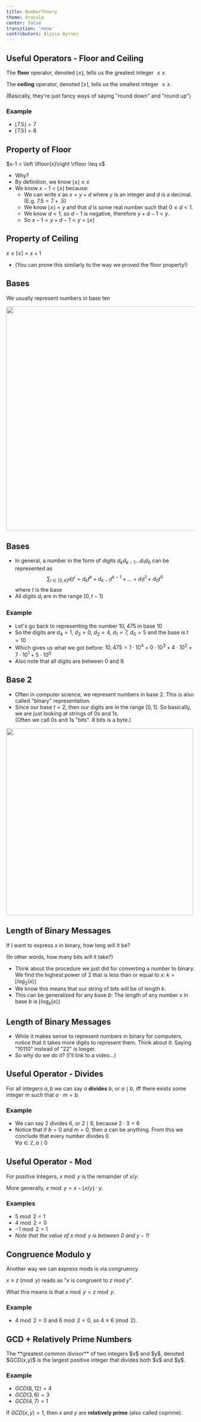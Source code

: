 ```yaml
---
title: NumberTheory
theme: dracula
center: false
transition: 'none'
contributors: Alyssa Byrnes
---
```



<div id="content">
</div>



## Useful Operators - Floor and Ceiling
<div id="content">

The **floor** operator, denoted $\left \lfloor{x}\right \rfloor$, tells us the greatest integer $\leq x$.

The **ceiling** operator, denoted $\left \lceil{x}\right \rceil$,  tells us the smallest integer $\geq x$.

(Basically, they're just fancy ways of saying "round down" and "round up")

### Example

- $\left \lfloor{7.5}\right \rfloor = 7$ <br>
- $\left \lceil{7.5}\right \rceil = 8$



</div>


## Property of Floor
<div id="content">
$x-1 < \left \lfloor{x}\right \rfloor \leq x$

- Why?
- By definition, we know $\left \lfloor{x}\right \rfloor \leq x$
- We know $x-1 < \left \lfloor{x}\right \rfloor$ because:
    - We can write $x$ as $x = y + d$ where $y$ is an integer and $d$ is a decimal. (E.g. $7.5 = 7 + .5$)
    - We know $\left \lfloor{x}\right \rfloor = y$ and that $d$ is some real number such that $0 \leq d < 1$.
    - We know $d < 1$, so $d-1$ is negative, therefore $y + d - 1 < y$.
    - So $x - 1 = y + d - 1 < y = \left \lfloor{x}\right \rfloor$ 
</div>


## Property of Ceiling
<div id="content">

$x \leq \left \lceil{x}\right \rceil < x + 1$

- (You can prove this similarly to the way we proved the floor property!)

</div>


## Bases
<div id="content">

We usually represent numbers in base ten

<img src="https://i.imgur.com/8dmbsc7.png" width="600"/>


</div>


## Bases
<div id="content">

- In general, a number in the form of digits $d_k d_{k-1} \ldots d_1 d_0$ can be represented as
$$\sum_{i\in[0,k]}d_i t^i = d_kt^k + d_{k-1}t^{k-1}+ \ldots + d_1t^1 + d_0t^0$$ where $t$ is the base
- All digits $d_i$ are in the range $[0,t-1]$

### Example

- Let's go back to representing the number $10,475$ in base $10$
- So the digits are $d_4 = 1$, $d_3 = 0$, $d_2 = 4$, $d_1 = 7$, $d_0 = 5$ and the base is $t = 10$
- Which gives us what we got before: $10,475 = 1 \cdot 10^4 + 0 \cdot 10^3 + 4 \cdot 10^2 + 7 \cdot 10^1 + 5 \cdot 10^0$
- Also note that all digits are between $0$ and $9$.
</div>


## Base 2
<div id="left">

- Often in computer science, we represent numbers in base $2$. This is also called "binary" representation.
- Since our base $t = 2$, then our digits are in the range $[0,1]$. So basically, we are just looking at strings of $0$s and $1$s. <br> (Often we call $0$s and $1$s "bits". $8$ bits is a byte.)

</div>

<div id="right">

<img src="https://i.imgur.com/brCatgF.png" width="500"/>


</div>


<!-- ## In Class Assignment
<div id="content">

In groups, write (in English) the procedure for converting a number from binary to base 10. 

Then, write the procedure for converting a number from base 10 to binary.

Hint: start by thinking what steps would you take to convert $10110$ to $22$ and $22$ to $10110$, then generalize it to any number.

You can submit this as a group on Gradescope!

(It's okay if you're wrong! We will go over the right answer after you submit. The idea is to just see that you put effort in.)


</div> -->


## Length of Binary Messages 
<div id="content">

If I want to express $x$ in binary, how long will it be? 

(In other words, how many bits will it take?)

-  Think about the procedure we just did for converting a number to binary. We find the highest power of $2$ that is less than or equal to $x$: $k = \left \lfloor{\log_2(x)}\right \rfloor$
-  We know this means that our string of bits will be of length $k$.
-  This can be generalized for any base $b$: The length of any number $x$ in base $b$ is $\left \lfloor{\log_b(x)}\right \rfloor$

</div>


## Length of Binary Messages
<div id="content">

- While it makes sense to represent numbers in binary for computers, notice that it takes more digits to represent them. Think about it. Saying "$10110$" instead of "$22$" is longer. 
- So why do we do it? (I'll link to a video...)

</div>


## Useful Operator - Divides

For all integers $a,b$ we can say $a$ **divides** $b$, or $a \mid b$, iff there exists some integer $m$ such that $a\cdot m = b$.

### Example

- We can say $2$ divides $6$, or $2 \mid 6$, because $2 \cdot 3 = 6$
- Notice that if $b = 0$ and $m = 0$, then $a$ can be anything. From this we conclude that every number divides $0$. <br>
$\forall a \in \mathbb{Z}, a \mid 0$


## Useful Operator - Mod
<div id="content">

For positive Integers, $x \bmod y$ is the remainder of $x/y$.

More generally, $x \bmod y = x - \left \lfloor{x/y}\right \rfloor \cdot y$.

### Examples

-  $5 \bmod 2 = 1$
-  $4 \bmod 2 = 0$
-  $-1 \bmod 2 = 1$
- *Note that the value of $x \bmod y$ is between $0$ and $y-1$!*

    
    

</div>


## Congruence Modulo y
<div id="content">

Another way we can express mods is via congruency.

$x \equiv z \pmod y$ reads as "$x$ is congruent to $z$ mod $y$".

What this means is that $x \bmod y = z \bmod y$.

### Example

-  $4 \bmod 2 = 0$ and $6 \bmod 2 = 0$, so $4 \equiv 6 \pmod 2$.


</div>

## GCD + Relatively Prime Numbers
<div id="content">
The **greatest common divisor** of two integers $x$ and $y$, denoted $GCD(x,y)$ is the largest positive integer that divides both $x$ and $y$.

### Example
- $GCD(8,12) = 4$
- $GCD(3,6) = 3$
- $GCD(4,7) = 1$

If $GCD(x,y) = 1$, then $x$ and $y$ are **relatively prime** (also called coprime).
</div>











